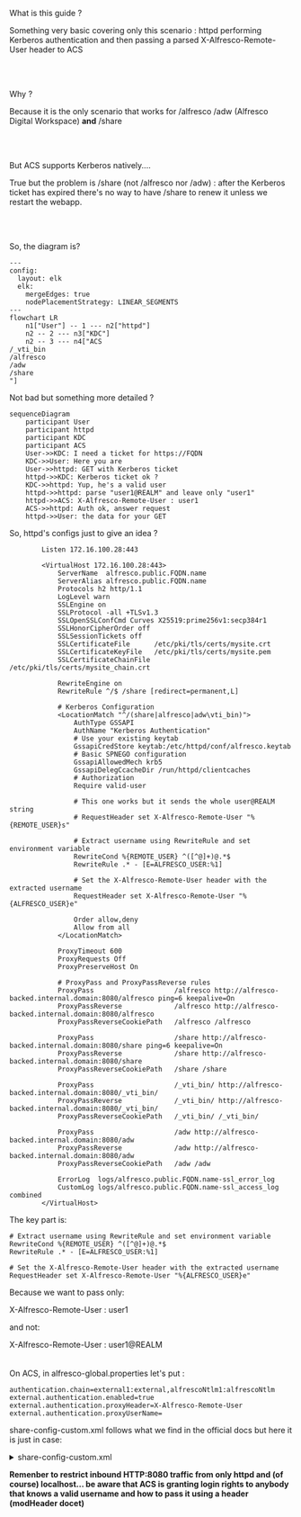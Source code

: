 What is this guide ?

Something very basic covering only this scenario : httpd performing Kerberos authentication and then passing a parsed X-Alfresco-Remote-User header to ACS

<br />
<br />

Why ?

Because it is the only scenario that works for /alfresco /adw (Alfresco Digital Workspace) **and** /share

<br />
<br />

But ACS supports Kerberos natively.... 

True but the problem is /share (not /alfresco nor /adw) : after the Kerberos ticket has expired there's no way to have /share to renew it unless we restart the webapp.

<br />
<br />

So, the diagram is?
```mermaid
---
config:
  layout: elk
  elk:
    mergeEdges: true
    nodePlacementStrategy: LINEAR_SEGMENTS
---
flowchart LR
    n1["User"] -- 1 --- n2["httpd"]
    n2 -- 2 --- n3["KDC"]
    n2 -- 3 --- n4["ACS
/_vti_bin
/alfresco
/adw
/share
"]

```


Not bad but something more detailed ?
```mermaid
sequenceDiagram
    participant User
    participant httpd
    participant KDC
    participant ACS
    User->>KDC: I need a ticket for https://FQDN
    KDC->>User: Here you are
    User->>httpd: GET with Kerberos ticket
    httpd->>KDC: Kerberos ticket ok ?
    KDC->>httpd: Yup, he's a valid user
    httpd->>httpd: parse "user1@REALM" and leave only "user1"
    httpd->>ACS: X-Alfresco-Remote-User : user1
    ACS->>httpd: Auth ok, answer request
    httpd->>User: the data for your GET
```


So, httpd's configs just to give an idea ?


```  
        Listen 172.16.100.28:443
        
        <VirtualHost 172.16.100.28:443>
            ServerName  alfresco.public.FQDN.name
            ServerAlias alfresco.public.FQDN.name
            Protocols h2 http/1.1
            LogLevel warn
            SSLEngine on
            SSLProtocol -all +TLSv1.3
            SSLOpenSSLConfCmd Curves X25519:prime256v1:secp384r1
            SSLHonorCipherOrder off
            SSLSessionTickets off
            SSLCertificateFile      /etc/pki/tls/certs/mysite.crt
            SSLCertificateKeyFile   /etc/pki/tls/certs/mysite.pem
            SSLCertificateChainFile /etc/pki/tls/certs/mysite_chain.crt
        
            RewriteEngine on
            RewriteRule ^/$ /share [redirect=permanent,L]
        
            # Kerberos Configuration
            <LocationMatch "^/(share|alfresco|adw\vti_bin)">
                AuthType GSSAPI
                AuthName "Kerberos Authentication"
                # Use your existing keytab
                GssapiCredStore keytab:/etc/httpd/conf/alfresco.keytab
                # Basic SPNEGO configuration
                GssapiAllowedMech krb5
                GssapiDelegCcacheDir /run/httpd/clientcaches
                # Authorization
                Require valid-user
        
                # This one works but it sends the whole user@REALM string
                # RequestHeader set X-Alfresco-Remote-User "%{REMOTE_USER}s"
        
                # Extract username using RewriteRule and set environment variable
                RewriteCond %{REMOTE_USER} ^([^@]+)@.*$
                RewriteRule .* - [E=ALFRESCO_USER:%1]
        
                # Set the X-Alfresco-Remote-User header with the extracted username
                RequestHeader set X-Alfresco-Remote-User "%{ALFRESCO_USER}e"
        
                Order allow,deny
                Allow from all
            </LocationMatch>
        
            ProxyTimeout 600
            ProxyRequests Off
            ProxyPreserveHost On
        
            # ProxyPass and ProxyPassReverse rules
            ProxyPass                    /alfresco http://alfresco-backed.internal.domain:8080/alfresco ping=6 keepalive=On
            ProxyPassReverse             /alfresco http://alfresco-backed.internal.domain:8080/alfresco
            ProxyPassReverseCookiePath   /alfresco /alfresco
        
            ProxyPass                    /share http://alfresco-backed.internal.domain:8080/share ping=6 keepalive=On
            ProxyPassReverse             /share http://alfresco-backed.internal.domain:8080/share
            ProxyPassReverseCookiePath   /share /share
        
            ProxyPass                    /_vti_bin/ http://alfresco-backed.internal.domain:8080/_vti_bin/
            ProxyPassReverse             /_vti_bin/ http://alfresco-backed.internal.domain:8080/_vti_bin/
            ProxyPassReverseCookiePath   /_vti_bin/ /_vti_bin/
        
            ProxyPass                    /adw http://alfresco-backed.internal.domain:8080/adw
            ProxyPassReverse             /adw http://alfresco-backed.internal.domain:8080/adw
            ProxyPassReverseCookiePath   /adw /adw
        
            ErrorLog  logs/alfresco.public.FQDN.name-ssl_error_log
            CustomLog logs/alfresco.public.FQDN.name-ssl_access_log combined
        </VirtualHost>
```

The key part is:
```
# Extract username using RewriteRule and set environment variable  
RewriteCond %{REMOTE_USER} ^([^@]+)@.*$  
RewriteRule .* - [E=ALFRESCO_USER:%1]

# Set the X-Alfresco-Remote-User header with the extracted username
RequestHeader set X-Alfresco-Remote-User "%{ALFRESCO_USER}e"
```


Because we want to pass only:

X-Alfresco-Remote-User : user1

and not:

X-Alfresco-Remote-User : user1@REALM
<br />
<br />
<br />
On ACS, in alfresco-global.properties let's put :

```
authentication.chain=external1:external,alfrescoNtlm1:alfrescoNtlm
external.authentication.enabled=true
external.authentication.proxyHeader=X-Alfresco-Remote-User
external.authentication.proxyUserName=
```


share-config-custom.xml follows what we find in the official docs but here it is just in case:

<details>
  <summary>share-config-custom.xml</summary>
  
          <alfresco-config>
        
           <!-- Global config section -->
           <config replace="true">
              <flags>
                 <!--
                    Developer debugging setting to turn on DEBUG mode for client scripts in the browser
                 -->
                 <client-debug>false</client-debug>
        
                 <!--
                    LOGGING can always be toggled at runtime when in DEBUG mode (Ctrl, Ctrl, Shift, Shift).
                    This flag automatically activates logging on page load.
                 -->
                 <client-debug-autologging>false</client-debug-autologging>
              </flags>
           </config>
        
           <config evaluator="string-compare" condition="WebFramework">
              <web-framework>
                 <!-- SpringSurf Autowire Runtime Settings -->
                 <!--
                      Developers can set mode to 'development' to disable; SpringSurf caches,
                      FreeMarker template caching and Rhino JavaScript compilation.
                 -->
                 <autowire>
                    <!-- Pick the mode: "production" or "development" -->
                    <mode>production</mode>
                 </autowire>
        
                 <!-- Allows extension modules with <auto-deploy> set to true to be automatically deployed -->
                 <module-deployment>
                    <mode>manual</mode>
                    <enable-auto-deploy-modules>true</enable-auto-deploy-modules>
                 </module-deployment>
              </web-framework>
           </config>
        
           <!-- Disable the CSRF Token Filter -->
        
           <config evaluator="string-compare" condition="CSRFPolicy" replace="true">
              <filter/>
           </config>
        
        
           <!--
              To run the CSRF Token Filter behind 1 or more proxies that do not rewrite the Origin or Referere headers:
        
              1. Copy the "CSRFPolicy" default config in share-security-config.xml and paste it into this file.
              2. Replace the old config by setting the <config> element's "replace" attribute to "true" like below:
                 <config evaluator="string-compare" condition="CSRFPolicy" replace="true">
              3. To every <action name="assertReferer"> element add the following child element
                 <param name="referer">http://www.proxy1.com/.*|http://www.proxy2.com/.*</param>
              4. To every <action name="assertOrigin"> element add the following child element
                 <param name="origin">http://www.proxy1.com|http://www.proxy2.com</param>
           -->
        
           <!--
              Remove the default wildcard setting and use instead a strict whitelist of the only domains that shall be allowed
              to be used inside iframes (i.e. in the WebView dashlet on the dashboards)
           -->
           <!--
           <config evaluator="string-compare" condition="IFramePolicy" replace="true">
              <cross-domain>
                 <url>http://www.trusted-domain-1.com/</url>
                 <url>http://www.trusted-domain-2.com/</url>
              </cross-domain>
           </config>
           -->
        
           <!-- Turn off header that stops Share from being displayed in iframes on pages from other domains -->
           <!--
           <config evaluator="string-compare" condition="SecurityHeadersPolicy">
              <headers>
                 <header>
                    <name>X-Frame-Options</name>
                    <enabled>false</enabled>
                 </header>
              </headers>
           </config>
           -->
        
           <!-- Prevent browser communication over HTTP (for HTTPS servers) -->
           <!--
           <config evaluator="string-compare" condition="SecurityHeadersPolicy">
              <headers>
                 <header>
                    <name>Strict-Transport-Security</name>
                    <value>max-age=31536000</value>
                 </header>
              </headers>
           </config>
           -->
        
           <config evaluator="string-compare" condition="Replication">
              <share-urls>
                 <!--
                    To locate your current repositoryId go to Admin Console > General > Repository Information:
                      http://alfresco-backed.internal.domain:8080/alfresco/s/enterprise/admin/admin-repositoryinfo
        
                    Example config entry:
                      <share-url repositoryId="622f9533-2a1e-48fe-af4e-ee9e41667ea4">http://new-york-office:8080/share/</share-url>
                 -->
              </share-urls>
           </config>
        
           <!-- Document Library config section -->
           <config evaluator="string-compare" condition="DocumentLibrary" replace="true">
        
              <tree>
                 <!--
                    Whether the folder Tree component should enumerate child folders or not.
                    This is a relatively expensive operation, so should be set to "false" for Repositories with broad folder structures.
                 -->
                 <evaluate-child-folders>false</evaluate-child-folders>
        
                 <!--
                    Optionally limit the number of folders shown in treeview throughout Share.
                 -->
                 <maximum-folder-count>1000</maximum-folder-count>
        
                 <!--
                    Default timeout in milliseconds for folder Tree component to recieve response from Repository
                 -->
                 <timeout>7000</timeout>
              </tree>
        
              <!--
                 Used by "Manage Rules" -> "Add aspect" action.
        
                 If an aspect has been specified without a title element in the content model,
                 or you need to support multiple languages,
                 then an i18n file is needed on the Repo AMP/JAR extension side for the aspect to
                 be visible when creating rules:
        
                  custom_customModel.aspect.custom_myaspect.title=My Aspect
        
                 Used by the "Manage Aspects" action.
        
                 For the aspect to have a localised label add relevant i18n string(s) in a Share AMP/JAR extension:
        
                  aspect.custom_myaspect=My Aspect
              -->
              <aspects>
                 <!-- Aspects that a user can see -->
                 <visible>
                    <aspect name="cm:generalclassifiable" />
                    <aspect name="cm:complianceable" />
                    <aspect name="cm:dublincore" />
                    <aspect name="cm:effectivity" />
                    <aspect name="cm:summarizable" />
                    <aspect name="cm:versionable" />
                    <aspect name="cm:templatable" />
                    <aspect name="cm:emailed" />
                    <aspect name="emailserver:aliasable" />
                    <aspect name="cm:taggable" />
                    <aspect name="app:inlineeditable" />
                    <aspect name="cm:geographic" />
                    <aspect name="exif:exif" />
                    <aspect name="audio:audio" />
                    <aspect name="cm:indexControl" />
                    <aspect name="dp:restrictable" />
                    <aspect name="smf:customConfigSmartFolder" />
                    <aspect name="smf:systemConfigSmartFolder" />
                 </visible>
        
                 <!-- Aspects that a user can add. Same as "visible" if left empty -->
                 <addable>
                 </addable>
        
                 <!-- Aspects that a user can remove. Same as "visible" if left empty -->
                 <removeable>
                 </removeable>
              </aspects>
        
              <!--
                 Used by "Manage Rules" -> "Specialise type" action.
        
                 If a type has been specified without a title element in the content model,
                 or you need to support multiple languages,
                 then an i18n file is needed on the Repo AMP/JAR extension side for the type to
                 be visible when creating rules:
        
                    custom_customModel.type.custom_mytype.title=My SubType
        
                 Used by the "Change Type" action.
        
                 For the type to have a localised label add relevant i18n string(s) in a Share AMP/JAR extension:
        
                    type.custom_mytype=My SubType
        
                 Define valid subtypes using the following example:
        
                    <type name="cm:content">
                     <subtype name="custom:mytype" />
                    </type>
              -->
              <types>
                 <type name="cm:content">
                    <subtype name="smf:smartFolderTemplate" />
                 </type>
        
                  <type name="cm:folder">
                 </type>
        
                 <type name="trx:transferTarget">
                    <subtype name="trx:fileTransferTarget" />
                 </type>
              </types>
        
              <!--
                 If set, will present a WebDAV link for the current item on the Document and Folder details pages.
                 Also used to generate the "View in Alfresco Explorer" action for folders.
              -->
              <repository-url>http://alfresco-backed.internal.domain:8080/alfresco</repository-url>
        
              <!--
                 Google Docs™ integration
              -->
              <google-docs>
                 <!--
                    Enable/disable the Google Docs UI integration (Extra types on Create Content menu, Google Docs actions).
                 -->
                 <enabled>false</enabled>
        
                 <!--
                    The mimetypes of documents Google Docs allows you to create via the Share interface.
                    The I18N label is created from the "type" attribute, e.g. google-docs.doc=Google Docs&trade; Document
                 -->
                 <creatable-types>
                    <creatable type="doc">application/vnd.openxmlformats-officedocument.wordprocessingml.document</creatable>
                    <creatable type="xls">application/vnd.openxmlformats-officedocument.spreadsheetml.sheet</creatable>
                    <creatable type="ppt">application/vnd.ms-powerpoint</creatable>
                 </creatable-types>
              </google-docs>
        
              <!--
                 File upload configuration
              -->
              <file-upload>
                 <!--
                    Adobe Flash™
                    In certain environments, an HTTP request originating from Flash cannot be authenticated using an existing session.
                    See: http://bugs.adobe.com/jira/browse/FP-4830
                    For these cases, it is useful to disable the Flash-based uploader for Share Document Libraries.
                 -->
                 <adobe-flash-enabled>true</adobe-flash-enabled>
              </file-upload>
           </config>
        
        
           <!-- Custom DocLibActions config section -->
           <config evaluator="string-compare" condition="DocLibActions">
              <actionGroups>
                 <actionGroup id="document-browse">
        
                    <!-- Simple Repo Actions -->
                    <!--
                    <action index="340" id="document-extract-metadata" />
                    <action index="350" id="document-increment-counter" />
                    -->
        
                    <!-- Dialog Repo Actions -->
                    <!--
                    <action index="360" id="document-transform" />
                    <action index="370" id="document-transform-image" />
                    <action index="380" id="document-execute-script" />
                    -->
        
                 </actionGroup>
              </actionGroups>
           </config>
        
           <!-- Global folder picker config section -->
           <config evaluator="string-compare" condition="GlobalFolder">
              <siteTree>
                 <container type="cm:folder">
                    <!-- Use a specific label for this container type in the tree -->
                    <rootLabel>location.path.documents</rootLabel>
                    <!-- Use a specific uri to retreive the child nodes for this container type in the tree -->
                    <uri>slingshot/doclib/treenode/site/{site}/{container}{path}?children={evaluateChildFoldersSite}&amp;max={maximumFolderCountSite}</uri>
                 </container>
              </siteTree>
           </config>
        
           <!-- Repository Library config section -->
           <config evaluator="string-compare" condition="RepositoryLibrary" replace="true">
              <!--
                 Root nodeRef or xpath expression for top-level folder.
                 e.g. alfresco://user/home, /app:company_home/st:sites/cm:site1
                 If using an xpath expression, ensure it is properly ISO9075 encoded here.
              -->
              <root-node>alfresco://company/home</root-node>
        
              <tree>
                 <!--
                    Whether the folder Tree component should enumerate child folders or not.
                    This is a relatively expensive operation, so should be set to "false" for Repositories with broad folder structures.
                 -->
                 <evaluate-child-folders>false</evaluate-child-folders>
        
                 <!--
                    Optionally limit the number of folders shown in treeview throughout Share.
                 -->
                 <maximum-folder-count>500</maximum-folder-count>
              </tree>
        
              <!--
                 Whether the link to the Repository Library appears in the header component or not.
              -->
              <visible>true</visible>
           </config>
        
           <!-- Kerberos settings -->
           <!-- To enable kerberos rename this condition to "Kerberos" -->
           <config evaluator="string-compare" condition="KerberosDisabled" replace="true">
              <kerberos>
                 <!--
                    Password for HTTP service account.
                    The account name *must* be built from the HTTP server name, in the format :
                       HTTP/<server_name>@<realm>
                    (NB this is because the web browser requests an ST for the
                    HTTP/<server_name> principal in the current realm, so if we're to decode
                    that ST, it has to match.)
                 -->
                 <password>N1hn.jmUGolrl1632</password>
                 <!--
                    Kerberos realm and KDC address.
                 -->
                 <realm>CONSIGLIO.REGIONE.TOSCANA.IT</realm>
                 <!--
                    Service Principal Name to use on the repository tier.
                    This must be like: HTTP/host.name@REALM
                 -->
                 <endpoint-spn>HTTP/docs.consiglio.regione.toscana.it@CONSIGLIO.REGIONE.TOSCANA.IT</endpoint-spn>
                 <!--
                    JAAS login configuration entry name.
                 -->
                 <config-entry>ShareHTTP</config-entry>
                <!--
                   A Boolean which when true strips the @domain sufix from Kerberos authenticated usernames.
                   Use together with stripUsernameSuffix property in alfresco-global.properties file.
                -->
                <stripUserNameSuffix>true</stripUserNameSuffix>
              </kerberos>
           </config>
        
           <!-- Uncomment and modify the URL to Activiti Admin Console if required. -->
           <!--
           <config evaluator="string-compare" condition="ActivitiAdmin" replace="true">
              <activiti-admin-url>http://alfresco-backed.internal.domain:8080/alfresco/activiti-admin</activiti-admin-url>
           </config>
           -->
        
           <config evaluator="string-compare" condition="Remote">
              <remote>
                 <endpoint>
                    <id>alfresco-noauth</id>
                    <name>Alfresco - unauthenticated access</name>
                    <description>Access to Alfresco Repository WebScripts that do not require authentication</description>
                    <connector-id>alfresco</connector-id>
                    <endpoint-url>http://alfresco-backed.internal.domain:8080/alfresco/s</endpoint-url>
                    <identity>none</identity>
                 </endpoint>
        
                 <endpoint>
                    <id>alfresco</id>
                    <name>Alfresco - user access</name>
                    <description>Access to Alfresco Repository WebScripts that require user authentication</description>
                    <connector-id>alfresco</connector-id>
                    <endpoint-url>http://alfresco-backed.internal.domain:8080/alfresco/s</endpoint-url>
                    <identity>user</identity>
                 </endpoint>
        
                 <endpoint>
                    <id>alfresco-feed</id>
                    <name>Alfresco Feed</name>
                    <description>Alfresco Feed - supports basic HTTP authentication via the EndPointProxyServlet</description>
                    <connector-id>http</connector-id>
                    <endpoint-url>http://alfresco-backed.internal.domain:8080/alfresco/s</endpoint-url>
                    <basic-auth>true</basic-auth>
                    <identity>user</identity>
                 </endpoint>
        
                 <endpoint>
                    <id>alfresco-api</id>
                    <parent-id>alfresco</parent-id>
                    <name>Alfresco Public API - user access</name>
                    <description>Access to Alfresco Repository Public API that require user authentication.
                                 This makes use of the authentication that is provided by parent 'alfresco' endpoint.</description>
                    <connector-id>alfresco</connector-id>
                    <endpoint-url>http://alfresco-backed.internal.domain:8080/alfresco/api</endpoint-url>
                    <identity>user</identity>
                 </endpoint>
              </remote>
           </config>
        
           <config evaluator="string-compare" condition="Users" replace="true">
              <users>
                 <!-- minimum length for username and password -->
                 <username-min-length>2</username-min-length>
                 <password-min-length>3</password-min-length>
                 <show-authorization-status>true</show-authorization-status>
              </users>
              <!-- This enables/disables the Add External Users Panel on the Add Users page. -->
              <enable-external-users-panel>false</enable-external-users-panel>
           </config>
        
           <!--
                Overriding endpoints to reference an Alfresco server with external SSO enabled
                NOTE: If utilising a load balancer between web-tier and repository cluster, the "sticky
                      sessions" feature of your load balancer must be used.
                NOTE: If alfresco server location is not localhost:8080 then also combine changes from the
                      "example port config" section below.
                *Optional* ssl-config contains:
                      keystore for managing client key and certificate.
                      truststore for managing trusted CAs.
                Used to authenticate share to an external SSO system such as CAS or
                to make share talk to SSL layers that require client certificates.
                Remove the ssl-config section if not required i.e. for NTLM.
        
                NOTE: For Kerberos SSO rename the "KerberosDisabled" condition above to "Kerberos"
        
                NOTE: For external SSO, switch the endpoint connector to "alfrescoHeader" and set
                      the userHeader value to the name of the HTTP header that the external SSO
                      uses to provide the authenticated user name.
                NOTE: For external SSO, Share now supports the "userIdPattern" mechanism as is available
                      on the repository config for External Authentication sub-system. Add the following
                      element to your "alfrescoHeader" connector config:
                      <userIdPattern>^ignore-(\w+)-ignore</userIdPattern>
                      This is an example, ensure the Id pattern matches your repository config.
                NOTE: For external SSO, Share now supports stateless (no Http Session or sticky session)
                      connection to the repository when using the alfrescoHeader remote user connector.
                      e.g. You can change endpoint config to use the faster /service URL instead of the
                      /wcs URL if you are using External Authentication and then remove sticky session config
                      from your proxy between Share and Alfresco. Note that this is also faster because Share
                      will no longer call the /touch REST API before every remote call to the repository.
           -->
        
           <!-- Security warning -->
           <!-- For production environment set verify-hostname to true.-->
        
           <config evaluator="string-compare" condition="Remote">
              <remote>
                      <!--        <ssl-config>
                    <keystore-path>alfresco/web-extension/alfresco-system.p12</keystore-path>
                    <keystore-type>pkcs12</keystore-type>
                    <keystore-password>alfresco-system</keystore-password>
        
                    <truststore-path>alfresco/web-extension/ssl-truststore</truststore-path>
                    <truststore-type>JCEKS</truststore-type>
                    <truststore-password>password</truststore-password>
        
                    <verify-hostname>true</verify-hostname>
                      </ssl-config> -->
        
                 <connector>
                    <id>alfrescoCookie</id>
                    <name>Alfresco Connector</name>
                    <description>Connects to an Alfresco instance using cookie-based authentication</description>
                    <class>org.alfresco.web.site.servlet.SlingshotAlfrescoConnector</class>
                 </connector>
        
                 <connector>
                    <id>alfrescoHeader</id>
                    <name>Alfresco Connector</name>
                    <description>Connects to an Alfresco instance using header and cookie-based authentication</description>
                    <class>org.alfresco.web.site.servlet.SlingshotAlfrescoConnector</class>
                    <userHeader>X-Alfresco-Remote-User</userHeader>
                 </connector>
        
                 <endpoint>
                    <id>alfresco</id>
                    <name>Alfresco - user access</name>
                    <description>Access to Alfresco Repository WebScripts that require user authentication</description>
                    <connector-id>alfrescoHeader</connector-id>
                    <endpoint-url>http://alfresco-backed.internal.domain:8080/alfresco/wcs</endpoint-url>
                    <identity>user</identity>
                    <external-auth>true</external-auth>
                 </endpoint>
        
                 <endpoint>
                    <id>alfresco-feed</id>
                    <parent-id>alfresco</parent-id>
                    <name>Alfresco Feed</name>
                    <description>Alfresco Feed - supports basic HTTP authentication via the EndPointProxyServlet</description>
                    <connector-id>alfrescoHeader</connector-id>
                    <endpoint-url>http://alfresco-backed.internal.domain:8080/alfresco/wcs</endpoint-url>
                    <identity>user</identity>
                    <external-auth>true</external-auth>
                 </endpoint>
        
                 <endpoint>
                    <id>alfresco-api</id>
                    <parent-id>alfresco</parent-id>
                    <name>Alfresco Public API - user access</name>
                    <description>Access to Alfresco Repository Public API that require user authentication.
                                 This makes use of the authentication that is provided by parent 'alfresco' endpoint.</description>
                    <connector-id>alfrescoHeader</connector-id>
                    <endpoint-url>http://alfresco-backed.internal.domain:8080/alfresco/api</endpoint-url>
                    <identity>user</identity>
                    <external-auth>true</external-auth>
                 </endpoint>
              </remote>
           </config>
        
        
           <!-- Cookie settings -->
           <!-- To disable alfUsername2 cookie set enableCookie value to "false" -->
           <!--
           <plug-ins>
              <element-readers>
                 <element-reader element-name="cookie" class="org.alfresco.web.config.cookie.CookieElementReader"/>
              </element-readers>
           </plug-ins>
        
           <config evaluator="string-compare" condition="Cookie" replace="true">
              <cookie>
                 <enableCookie>false</enableCookie>
                 <cookies-to-remove>
                    <cookie-to-remove>alfUsername3</cookie-to-remove>
                    <cookie-to-remove>alfLogin</cookie-to-remove>
                 </cookies-to-remove>
              </cookie>
           </config>
           -->
        </alfresco-config>

</details>

**Remenber to restrict inbound HTTP:8080 traffic from only httpd and (of course) localhost... be aware that ACS is granting login rights to anybody that knows a valid username and how to pass it using a header (modHeader docet)**
